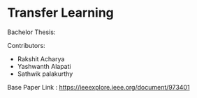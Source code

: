 
# Transfer Learning

Bachelor Thesis:

Contributors:
- Rakshit Acharya
- Yashwanth Alapati
- Sathwik palakurthy

Base Paper Link : https://ieeexplore.ieee.org/document/973401
